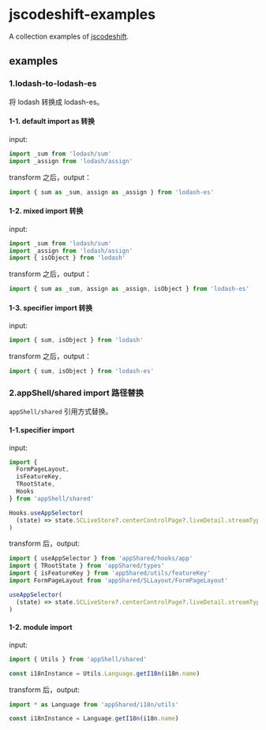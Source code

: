 # jscodeshift-examples

A collection examples of [jscodeshift](https://github.com/facebook/jscodeshift).

## examples

### 1.lodash-to-lodash-es

将 lodash 转换成 lodash-es。

#### 1-1. default import as 转换

input:

```js
import _sum from 'lodash/sum'
import _assign from 'lodash/assign'
```

transform 之后，output：

```js
import { sum as _sum, assign as _assign } from 'lodash-es'
```

#### 1-2. mixed import 转换

input:

```js
import _sum from 'lodash/sum'
import _assign from 'lodash/assign'
import { isObject } from 'lodash'
```

transform 之后，output：

```js
import { sum as _sum, assign as _assign, isObject } from 'lodash-es'
```

#### 1-3. specifier import 转换

input:

```js
import { sum, isObject } from 'lodash'
```

transform 之后，output：

```js
import { sum, isObject } from 'lodash-es'
```

### 2.appShell/shared import 路径替换

`appShell/shared` 引用方式替换。

#### 1-1.specifier import

input:

```js
import {
  FormPageLayout,
  isFeatureKey,
  TRootState,
  Hooks
} from 'appShell/shared'

Hooks.useAppSelector(
  (state) => state.SCLiveStore?.centerControlPage?.liveDetail.streamType
)
```

transform 后，output:

```js
import { useAppSelector } from 'appShared/hooks/app'
import { TRootState } from 'appShared/types'
import { isFeatureKey } from 'appShared/utils/featureKey'
import FormPageLayout from 'appShared/SLLayout/FormPageLayout'

useAppSelector(
  (state) => state.SCLiveStore?.centerControlPage?.liveDetail.streamType
)
```

#### 1-2. module import

input:

```js
import { Utils } from 'appShell/shared'

const i18nInstance = Utils.Language.getI18n(i18n.name)
```

transform 后，output:

```js
import * as Language from 'appShared/i18n/utils'

const i18nInstance = Language.getI18n(i18n.name)
```
